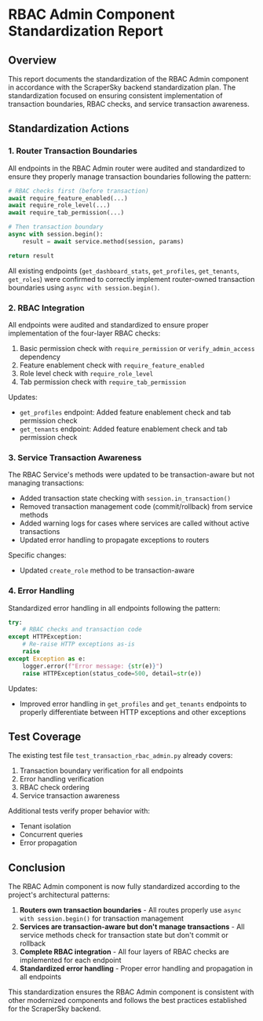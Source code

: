 # RBAC Admin Component Standardization Report

## Overview

This report documents the standardization of the RBAC Admin component in accordance with the ScraperSky backend standardization plan. The standardization focused on ensuring consistent implementation of transaction boundaries, RBAC checks, and service transaction awareness.

## Standardization Actions

### 1. Router Transaction Boundaries

All endpoints in the RBAC Admin router were audited and standardized to ensure they properly manage transaction boundaries following the pattern:

```python
# RBAC checks first (before transaction)
await require_feature_enabled(...)
await require_role_level(...)
await require_tab_permission(...)

# Then transaction boundary
async with session.begin():
    result = await service.method(session, params)

return result
```

All existing endpoints (`get_dashboard_stats`, `get_profiles`, `get_tenants`, `get_roles`) were confirmed to correctly implement router-owned transaction boundaries using `async with session.begin()`.

### 2. RBAC Integration

All endpoints were audited and standardized to ensure proper implementation of the four-layer RBAC checks:

1. Basic permission check with `require_permission` or `verify_admin_access` dependency
2. Feature enablement check with `require_feature_enabled`
3. Role level check with `require_role_level`
4. Tab permission check with `require_tab_permission`

Updates:
- `get_profiles` endpoint: Added feature enablement check and tab permission check
- `get_tenants` endpoint: Added feature enablement check and tab permission check

### 3. Service Transaction Awareness

The RBAC Service's methods were updated to be transaction-aware but not managing transactions:

- Added transaction state checking with `session.in_transaction()`
- Removed transaction management code (commit/rollback) from service methods
- Added warning logs for cases where services are called without active transactions
- Updated error handling to propagate exceptions to routers

Specific changes:
- Updated `create_role` method to be transaction-aware

### 4. Error Handling

Standardized error handling in all endpoints following the pattern:

```python
try:
    # RBAC checks and transaction code
except HTTPException:
    # Re-raise HTTP exceptions as-is
    raise
except Exception as e:
    logger.error(f"Error message: {str(e)}")
    raise HTTPException(status_code=500, detail=str(e))
```

Updates:
- Improved error handling in `get_profiles` and `get_tenants` endpoints to properly differentiate between HTTP exceptions and other exceptions

## Test Coverage

The existing test file `test_transaction_rbac_admin.py` already covers:

1. Transaction boundary verification for all endpoints
2. Error handling verification
3. RBAC check ordering
4. Service transaction awareness

Additional tests verify proper behavior with:
- Tenant isolation
- Concurrent queries
- Error propagation

## Conclusion

The RBAC Admin component is now fully standardized according to the project's architectural patterns:

1. **Routers own transaction boundaries** - All routes properly use `async with session.begin()` for transaction management
2. **Services are transaction-aware but don't manage transactions** - All service methods check for transaction state but don't commit or rollback
3. **Complete RBAC integration** - All four layers of RBAC checks are implemented for each endpoint
4. **Standardized error handling** - Proper error handling and propagation in all endpoints

This standardization ensures the RBAC Admin component is consistent with other modernized components and follows the best practices established for the ScraperSky backend.